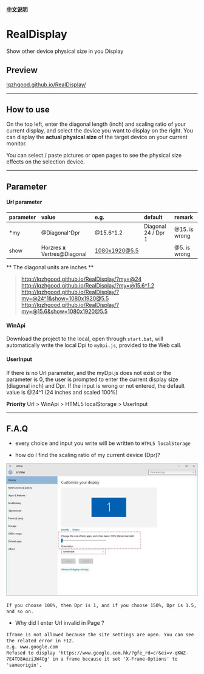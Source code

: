 #### [中文说明](https://github.com/lqzhgood/RealDisplay/blob/master/README.md)

# RealDisplay
Show other device physical size in you Display

##  Preview

[lqzhgood.github.io/RealDisplay/](http://lqzhgood.github.io/RealDisplay/)

----------------

## How to use

On the top left, enter the diagonal length (inch) and scaling ratio of your current display, and select the device you want to display on the right. You can display the **actual physical size** of the target device  on your current monitor.

You can select / paste pictures or open pages to see the physical size effects on the selection device.

----------------

## Parameter

#### Url parameter
| parameter       |    value                | e.g.          |default               | remark    |
| :-------- | :-----------------------------|:-------------|:-------------------|:--------|
| *my       | @Diagonal^Dpr                 | @15.6^1.2    | Diagonal 24 / Dpr 1| @15. is wrong|
| show      | Horzres **x** Vertres@Diagonal| 1080x1920@5.5|                    | @5. is wrong |

** The diagonal units are inches **

> http://lqzhgood.github.io/RealDisplay/?my=@24
> http://lqzhgood.github.io/RealDisplay/?my=@15.6^1.2
> http://lqzhgood.github.io/RealDisplay/?my=@24^1&show=1080x1920@5.5
> http://lqzhgood.github.io/RealDisplay/?my=@15.6&show=1080x1920@5.5


#### WinApi
Download the project to the local, open through `start.bat`, will automatically write the local Dpi to `myDpi.js`, provided to the Web call.

#### UserInput
If there is no Url parameter, and the myDpi.js does not exist or the parameter is 0, the user is prompted to enter the current display size (diagonal inch) and Dpr. If the input is wrong or not entered, the default value is @24^1 (24 inches and scaled 100%)


**Priority**
Url > WinApi > HTML5 localStorage > UserInput



----------------

## F.A.Q

- every choice and input you write will be written to `HTML5 localStorage`

- how do I find the scaling ratio of my current device (Dpr)?

![Aaron Swartz](https://github.com/lqzhgood/RealDisplay/blob/master/img/win10.jpg?raw=true)
```text
If you choose 100%, then Dpr is 1, and if you choose 150%, Dpr is 1.5, and so on.
```

- Why did I enter Url invalid in Page ?
``` text
Iframe is not allowed because the site settings are open. You can see the related error in F12.
e.g. www.google.com
Refused to display 'https://www.google.com.hk/?gfe_rd=cr&ei=v-qKWZ-7E4TD8AeziJW4Cg' in a frame because it set 'X-Frame-Options' to 'sameorigin'.
```
